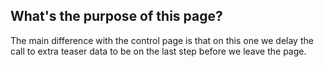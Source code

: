 ## What's the purpose of this page?
The main difference with the control page is that on this one we delay the call to extra teaser data
to be on the last step before we leave the page.
